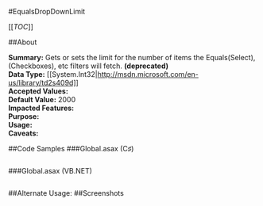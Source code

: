 #EqualsDropDownLimit

[[_TOC_]]

##About

**Summary:**  Gets or sets the limit for the number of items the Equals(Select), (Checkboxes), etc filters will fetch. **(deprecated)**  
**Data Type:** [[System.Int32|http://msdn.microsoft.com/en-us/library/td2s409d]]  
**Accepted Values:**   
**Default Value:** 2000  
**Impacted Features:**   
**Purpose:**   
**Usage:**   
**Caveats:**   

##Code Samples
###Global.asax (C♯)

```csharp
```

###Global.asax (VB.NET)

```visualbasic
```
##Alternate Usage: 
##Screenshots
